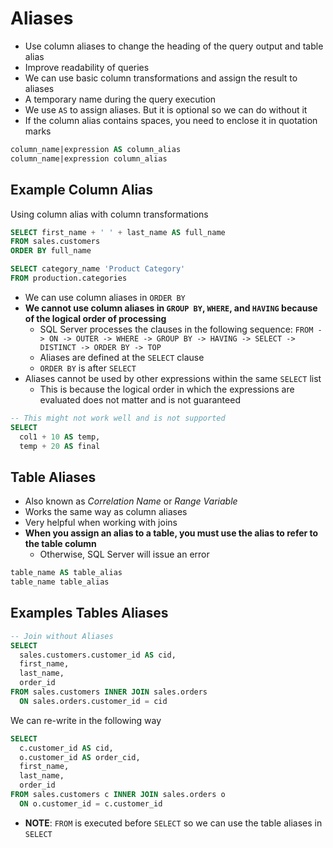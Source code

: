 # Aliases

- Use column aliases to change the heading of the query output and table alias
- Improve readability of queries
- We can use basic column transformations and assign the result to aliases
- A temporary name during the query execution
- We use `AS` to assign aliases. But it is optional so we can do without it
- If the column alias contains spaces, you need to enclose it in quotation marks

```sql
column_name|expression AS column_alias
column_name|expression column_alias
```

## Example Column Alias

Using column alias with column transformations

```sql
SELECT first_name + ' ' + last_name AS full_name
FROM sales.customers
ORDER BY full_name
```

```sql
SELECT category_name 'Product Category'
FROM production.categories
```

- We can use column aliases in `ORDER BY`
- **We cannot use column aliases in `GROUP BY`, `WHERE`, and `HAVING` because of the logical order of processing**
  - SQL Server processes the clauses in the following sequence: `FROM -> ON -> OUTER -> WHERE -> GROUP BY -> HAVING -> SELECT -> DISTINCT -> ORDER BY -> TOP`
  - Aliases are defined at the `SELECT` clause
  - `ORDER BY` is after `SELECT`
- Aliases cannot be used by other expressions within the same `SELECT` list
  - This is because the logical order in which the expressions are evaluated does not matter and is not guaranteed

```sql
-- This might not work well and is not supported
SELECT 
  col1 + 10 AS temp, 
  temp + 20 AS final
```

## Table Aliases

- Also known as *Correlation Name* or *Range Variable*
- Works the same way as column aliases
- Very helpful when working with joins
- **When you assign an alias to a table, you must use the alias to refer to the table column**
  - Otherwise, SQL Server will issue an error

```sql
table_name AS table_alias
table_name table_alias
```

## Examples Tables Aliases

```sql
-- Join without Aliases
SELECT 
  sales.customers.customer_id AS cid, 
  first_name, 
  last_name, 
  order_id
FROM sales.customers INNER JOIN sales.orders
  ON sales.orders.customer_id = cid
```

We can re-write in the following way

```sql
SELECT 
  c.customer_id AS cid, 
  o.customer_id AS order_cid,
  first_name, 
  last_name, 
  order_id
FROM sales.customers c INNER JOIN sales.orders o
  ON o.customer_id = c.customer_id
```

- **NOTE**: `FROM` is executed before `SELECT` so we can use the table aliases in `SELECT`
